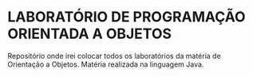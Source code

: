 # LABORATÓRIO DE PROGRAMAÇÃO ORIENTADA A OBJETOS

Repositório onde irei colocar todos os laboratórios da matéria de Orientação a Objetos.
Matéria realizada na linguagem Java.
